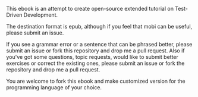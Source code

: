 This ebook is an attempt to create open-source extended tutorial on Test-Driven Development.

The destination format is epub, although if you feel that mobi can be useful, please submit an issue.

If you see a grammar error or a sentence that can be phrased better, please submit an issue or fork this repository and drop me a pull request. Also if you've got some questions, topic requests, would like to submit better exercises or correct the existing ones, please submit an issue or fork the repository and drop me a pull request.

You are welcome to fork this ebook and make customized version for the programming language of your choice.


